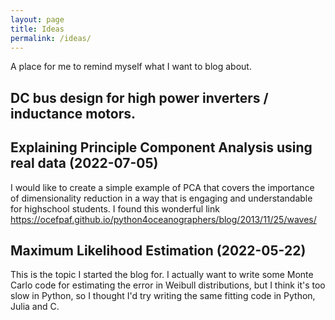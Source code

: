 ```yaml
---
layout: page
title: Ideas
permalink: /ideas/
---
```


A place for me to remind myself what I want to blog about.

## DC bus design for high power inverters / inductance motors.




## Explaining Principle Component Analysis using real data (2022-07-05)
I would like to create a simple example of PCA that covers the importance of dimensionality reduction in a way that is engaging and understandable for highschool students.
I found this wonderful link 
https://ocefpaf.github.io/python4oceanographers/blog/2013/11/25/waves/

## Maximum Likelihood Estimation (2022-05-22)
This is the topic I started the blog for.
I actually want to write some Monte Carlo code for estimating the error in Weibull distributions, but I think it's too slow in Python, so I thought I'd try writing the same fitting code in Python, Julia and C. 
